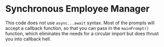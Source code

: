 # Synchronous Employee Manager

This code does not use `async...await` syntax. Most of the prompts will accept a callback function, so that you can pass in the `mainPrompt()` function, which eliminates the needs for a circular import but does thrust you into callback hell.
